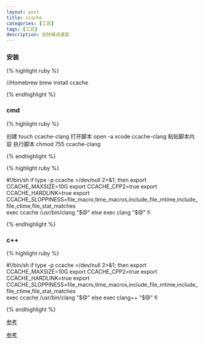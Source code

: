 ```yaml
---
layout: post
title: ccache
categories: [工具]
tags: [工具]
description: 加快编译速度
---
```


<h3>安装</h3>


{% highlight ruby %}

//Homebrew
brew install ccache

{% endhighlight %}

<h3>cmd</h3>


{% highlight ruby %}

创建           touch ccache-clang
打开脚本        open -a xcode ccache-clang
粘贴脚本内容
执行脚本        chmod 755 ccache-clang

{% endhighlight %}

{% highlight ruby %}

#!/bin/sh
if type -p ccache >/dev/null 2>&1; then
export CCACHE_MAXSIZE=10G
export CCACHE_CPP2=true
export CCACHE_HARDLINK=true
export 
CCACHE_SLOPPINESS=file_macro,time_macros,include_file_mtime,include_file_ctime,file_stat_matches  
exec ccache /usr/bin/clang "$@"
else
exec clang "$@" 
fi

{% endhighlight %}

<h3>c++</h3>

{% highlight ruby %}

#!/bin/sh
if type -p ccache >/dev/null 2>&1; then
export CCACHE_MAXSIZE=10G
export CCACHE_CPP2=true
export CCACHE_HARDLINK=true
export 
CCACHE_SLOPPINESS=file_macro,time_macros,include_file_mtime,include_file_ctime,file_stat_matches  
exec ccache /usr/bin/clang "$@"
else
exec clang++ "$@" 
fi

{% endhighlight %}

<p>
<a href="https://zhuanlan.zhihu.com/p/27584726" target="_blank">参考</a>
</p>
<p>
<a href="https://www.jianshu.com/p/53b2e3d203a9" target="_blank">参考</a>
 </p>


